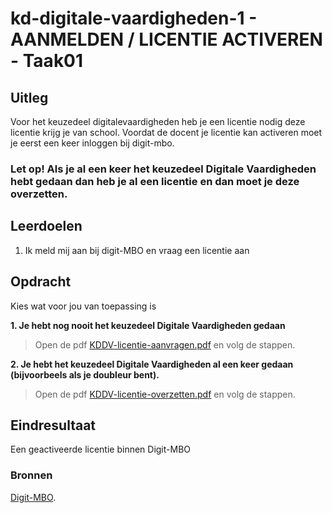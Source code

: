# kd-digitale-vaardigheden-1 - AANMELDEN / LICENTIE ACTIVEREN - Taak01

## Uitleg

Voor het keuzedeel digitalevaardigheden heb je een licentie nodig deze licentie krijg je van school.
Voordat de docent je licentie kan activeren moet je eerst een keer inloggen bij digit-mbo.
### **Let op! Als je al een keer het keuzedeel Digitale Vaardigheden hebt gedaan dan heb je al een licentie en dan moet je deze overzetten.**


## Leerdoelen
1. Ik meld mij aan bij digit-MBO en vraag een licentie aan

## Opdracht
Kies wat voor jou van toepassing is

**1. Je hebt nog nooit het keuzedeel Digitale Vaardigheden gedaan**
>Open de pdf [KDDV-licentie-aanvragen.pdf](files/KDDV-licentie-aanvragen.pdf) en volg de stappen.
> 

**2. Je hebt het keuzedeel Digitale Vaardigheden al een keer gedaan (bijvoorbeels als je doubleur bent).**

>Open de pdf [KDDV-licentie-overzetten.pdf](files/KDDV-licentie-overzetten.pdf) en volg de stappen.
> 

## Eindresultaat
Een geactiveerde licentie binnen Digit-MBO


### Bronnen
[Digit-MBO](https://digit-mbo.nl/).